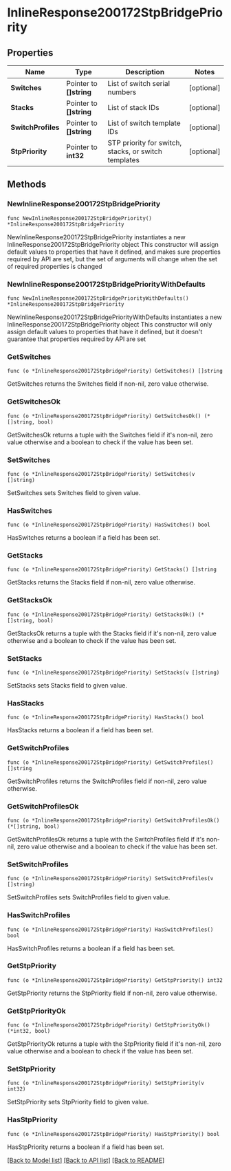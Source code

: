 # InlineResponse200172StpBridgePriority

## Properties

Name | Type | Description | Notes
------------ | ------------- | ------------- | -------------
**Switches** | Pointer to **[]string** | List of switch serial numbers | [optional] 
**Stacks** | Pointer to **[]string** | List of stack IDs | [optional] 
**SwitchProfiles** | Pointer to **[]string** | List of switch template IDs | [optional] 
**StpPriority** | Pointer to **int32** | STP priority for switch, stacks, or switch templates | [optional] 

## Methods

### NewInlineResponse200172StpBridgePriority

`func NewInlineResponse200172StpBridgePriority() *InlineResponse200172StpBridgePriority`

NewInlineResponse200172StpBridgePriority instantiates a new InlineResponse200172StpBridgePriority object
This constructor will assign default values to properties that have it defined,
and makes sure properties required by API are set, but the set of arguments
will change when the set of required properties is changed

### NewInlineResponse200172StpBridgePriorityWithDefaults

`func NewInlineResponse200172StpBridgePriorityWithDefaults() *InlineResponse200172StpBridgePriority`

NewInlineResponse200172StpBridgePriorityWithDefaults instantiates a new InlineResponse200172StpBridgePriority object
This constructor will only assign default values to properties that have it defined,
but it doesn't guarantee that properties required by API are set

### GetSwitches

`func (o *InlineResponse200172StpBridgePriority) GetSwitches() []string`

GetSwitches returns the Switches field if non-nil, zero value otherwise.

### GetSwitchesOk

`func (o *InlineResponse200172StpBridgePriority) GetSwitchesOk() (*[]string, bool)`

GetSwitchesOk returns a tuple with the Switches field if it's non-nil, zero value otherwise
and a boolean to check if the value has been set.

### SetSwitches

`func (o *InlineResponse200172StpBridgePriority) SetSwitches(v []string)`

SetSwitches sets Switches field to given value.

### HasSwitches

`func (o *InlineResponse200172StpBridgePriority) HasSwitches() bool`

HasSwitches returns a boolean if a field has been set.

### GetStacks

`func (o *InlineResponse200172StpBridgePriority) GetStacks() []string`

GetStacks returns the Stacks field if non-nil, zero value otherwise.

### GetStacksOk

`func (o *InlineResponse200172StpBridgePriority) GetStacksOk() (*[]string, bool)`

GetStacksOk returns a tuple with the Stacks field if it's non-nil, zero value otherwise
and a boolean to check if the value has been set.

### SetStacks

`func (o *InlineResponse200172StpBridgePriority) SetStacks(v []string)`

SetStacks sets Stacks field to given value.

### HasStacks

`func (o *InlineResponse200172StpBridgePriority) HasStacks() bool`

HasStacks returns a boolean if a field has been set.

### GetSwitchProfiles

`func (o *InlineResponse200172StpBridgePriority) GetSwitchProfiles() []string`

GetSwitchProfiles returns the SwitchProfiles field if non-nil, zero value otherwise.

### GetSwitchProfilesOk

`func (o *InlineResponse200172StpBridgePriority) GetSwitchProfilesOk() (*[]string, bool)`

GetSwitchProfilesOk returns a tuple with the SwitchProfiles field if it's non-nil, zero value otherwise
and a boolean to check if the value has been set.

### SetSwitchProfiles

`func (o *InlineResponse200172StpBridgePriority) SetSwitchProfiles(v []string)`

SetSwitchProfiles sets SwitchProfiles field to given value.

### HasSwitchProfiles

`func (o *InlineResponse200172StpBridgePriority) HasSwitchProfiles() bool`

HasSwitchProfiles returns a boolean if a field has been set.

### GetStpPriority

`func (o *InlineResponse200172StpBridgePriority) GetStpPriority() int32`

GetStpPriority returns the StpPriority field if non-nil, zero value otherwise.

### GetStpPriorityOk

`func (o *InlineResponse200172StpBridgePriority) GetStpPriorityOk() (*int32, bool)`

GetStpPriorityOk returns a tuple with the StpPriority field if it's non-nil, zero value otherwise
and a boolean to check if the value has been set.

### SetStpPriority

`func (o *InlineResponse200172StpBridgePriority) SetStpPriority(v int32)`

SetStpPriority sets StpPriority field to given value.

### HasStpPriority

`func (o *InlineResponse200172StpBridgePriority) HasStpPriority() bool`

HasStpPriority returns a boolean if a field has been set.


[[Back to Model list]](../README.md#documentation-for-models) [[Back to API list]](../README.md#documentation-for-api-endpoints) [[Back to README]](../README.md)


